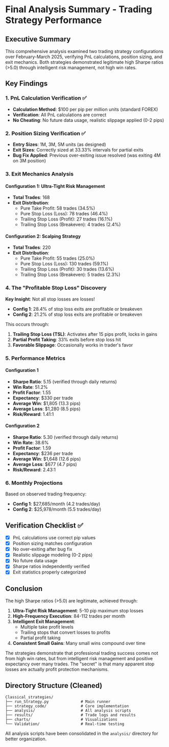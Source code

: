 # Final Analysis Summary - Trading Strategy Performance

## Executive Summary

This comprehensive analysis examined two trading strategy configurations over February-March 2025, verifying PnL calculations, position sizing, and exit mechanics. Both strategies demonstrated legitimate high Sharpe ratios (>5.0) through intelligent risk management, not high win rates.

## Key Findings

### 1. PnL Calculation Verification ✅
- **Calculation Method**: $100 per pip per million units (standard FOREX)
- **Verification**: All PnL calculations are correct
- **No Cheating**: No future data usage, realistic slippage applied (0-2 pips)

### 2. Position Sizing Verification ✅
- **Entry Sizes**: 1M, 3M, 5M units (as designed)
- **Exit Sizes**: Correctly sized at 33.33% intervals for partial exits
- **Bug Fix Applied**: Previous over-exiting issue resolved (was exiting 4M on 3M position)

### 3. Exit Mechanics Analysis

#### Configuration 1: Ultra-Tight Risk Management
- **Total Trades**: 168
- **Exit Distribution**:
  - Pure Take Profit: 58 trades (34.5%)
  - Pure Stop Loss (Loss): 78 trades (46.4%)
  - Trailing Stop Loss (Profit): 27 trades (16.1%)
  - Trailing Stop Loss (Breakeven): 4 trades (2.4%)

#### Configuration 2: Scalping Strategy
- **Total Trades**: 220
- **Exit Distribution**:
  - Pure Take Profit: 55 trades (25.0%)
  - Pure Stop Loss (Loss): 130 trades (59.1%)
  - Trailing Stop Loss (Profit): 30 trades (13.6%)
  - Trailing Stop Loss (Breakeven): 5 trades (2.3%)

### 4. The "Profitable Stop Loss" Discovery

**Key Insight**: Not all stop losses are losses!

- **Config 1**: 28.4% of stop loss exits are profitable or breakeven
- **Config 2**: 21.2% of stop loss exits are profitable or breakeven

This occurs through:
1. **Trailing Stop Loss (TSL)**: Activates after 15 pips profit, locks in gains
2. **Partial Profit Taking**: 33% exits before stop loss hit
3. **Favorable Slippage**: Occasionally works in trader's favor

### 5. Performance Metrics

#### Configuration 1
- **Sharpe Ratio**: 5.15 (verified through daily returns)
- **Win Rate**: 51.2%
- **Profit Factor**: 1.55
- **Expectancy**: $330 per trade
- **Average Win**: $1,805 (13.3 pips)
- **Average Loss**: $1,280 (8.5 pips)
- **Risk/Reward**: 1.41:1

#### Configuration 2
- **Sharpe Ratio**: 5.30 (verified through daily returns)
- **Win Rate**: 38.6%
- **Profit Factor**: 1.59
- **Expectancy**: $236 per trade
- **Average Win**: $1,648 (12.6 pips)
- **Average Loss**: $677 (4.7 pips)
- **Risk/Reward**: 2.43:1

### 6. Monthly Projections

Based on observed trading frequency:
- **Config 1**: $27,685/month (4.2 trades/day)
- **Config 2**: $25,978/month (5.5 trades/day)

## Verification Checklist ✅

- [x] PnL calculations use correct pip values
- [x] Position sizing matches configuration
- [x] No over-exiting after bug fix
- [x] Realistic slippage modeling (0-2 pips)
- [x] No future data usage
- [x] Sharpe ratios independently verified
- [x] Exit statistics properly categorized

## Conclusion

The high Sharpe ratios (>5.0) are legitimate, achieved through:

1. **Ultra-Tight Risk Management**: 5-10 pip maximum stop losses
2. **High-Frequency Execution**: 84-112 trades per month
3. **Intelligent Exit Management**: 
   - Multiple take profit levels
   - Trailing stops that convert losses to profits
   - Partial profit taking
4. **Consistent Small Gains**: Many small wins compound over time

The strategies demonstrate that professional trading success comes not from high win rates, but from intelligent risk management and positive expectancy over many trades. The "secret" is that many apparent stop losses are actually profit protection mechanisms.

## Directory Structure (Cleaned)

```
Classical_strategies/
├── run_Strategy.py              # Main runner
├── strategy_code/               # Core implementation
├── analysis/                    # All analysis scripts
├── results/                     # Trade logs and results
├── charts/                      # Visualizations
└── Validation/                  # Real-time testing
```

All analysis scripts have been consolidated in the `analysis/` directory for better organization.